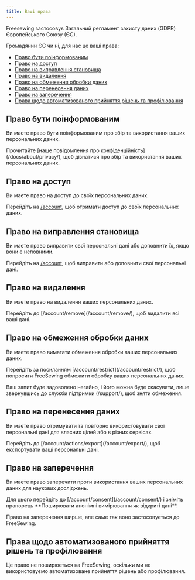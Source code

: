 ```yaml
---
title: Ваші права
---
```


Freesewing застосовує Загальний регламент захисту даних (GDPR) Європейського Союзу (ЄС).

Громадянин ЄС чи ні, для нас це ваші права:

- [Право бути поінформованим](#the-right-to-be-informed)
- [Право на доступ](#the-right-of-access)
- [Право на виправлення становища](#the-right-to-rectification)
- [Право на видалення](#the-right-to-erasure)
- [Право на обмеження обробки даних](#the-right-to-restrict-processing)
- [Право на перенесення даних](#the-right-to-data-portability)
- [Право на заперечення](#the-right-to-object)
- [Права щодо автоматизованого прийняття рішень та профілювання](#rights-in-relation-to-automated-decision-making-and-profiling)

## Право бути поінформованим

Ви маєте право бути поінформованим про збір та використання ваших персональних даних.

<Tip>
Прочитайте [наше повідомлення про конфіденційність] (/docs/about/privacy/), щоб дізнатися про збір та використання ваших персональних даних.
</Tip>

## Право на доступ

Ви маєте право на доступ до своїх персональних даних.

<Tip>

Перейдіть на [/account](/account/), щоб отримати доступ до своїх персональних даних.
</Tip>

## Право на виправлення становища

Ви маєте право виправити свої персональні дані або доповнити їх, якщо вони є неповними.

<Tip>

Перейдіть на [/account](/account/), щоб виправити або доповнити свої персональні дані.
</Tip>

## Право на видалення

Ви маєте право на видалення ваших персональних даних.

<Tip>
Перейдіть до [/account/remove](/account/remove/), щоб видалити всі ваші дані.
</Tip>

## Право на обмеження обробки даних

Ви маєте право вимагати обмеження обробки ваших персональних даних.

<Tip>
Перейдіть за посиланням [/account/restrict](/account/restrict/), щоб попросити FreeSewing обмежити обробку ваших персональних даних.
</Tip>

<Warning>

Ваш запит буде задоволено негайно, і його можна буде скасувати, лише звернувшись до служби підтримки (/support/), щоб зняти обмеження.

</Warning>

## Право на перенесення даних

Ви маєте право отримувати та повторно використовувати свої персональні дані для власних цілей або в різних сервісах.

<Tip>
Перейдіть до [/account/actions/export](/account/export/), щоб експортувати ваші персональні дані.
</Tip>

## Право на заперечення

Ви маєте право заперечити проти використання ваших персональних даних для наукових досліджень.

<Tip>
Для цього перейдіть до [/account/consent](/account/consent/) і зніміть прапорець **Поширювати анонімні вимірювання як відкриті дані**.
</Tip>

<Note>

Право на заперечення ширше, але саме так воно застосовується до FreeSewing.

</Note>

## Права щодо автоматизованого прийняття рішень та профілювання

Це право не поширюється на FreeSewing, оскільки ми не використовуємо автоматизоване прийняття рішень або профілювання.


